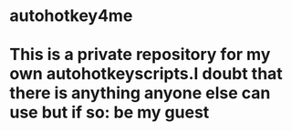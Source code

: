 # autohotkey4me<br><br>This is a private repository for my own autohotkeyscripts.I doubt that there is anything anyone else can use but if so: be my guest